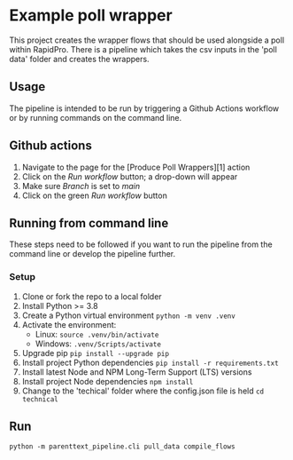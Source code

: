# Example poll wrapper

This project creates the wrapper flows that should be used alongside a poll within RapidPro. There is a pipeline which takes the csv inputs in the 'poll data' folder and creates the wrappers.

## Usage

The pipeline is intended to be run by triggering a Github Actions workflow or by running commands on the command line.

## Github actions

1. Navigate to the page for the [Produce Poll Wrappers][1] action
2. Click on the _Run workflow_ button; a drop-down will appear
3. Make sure _Branch_ is set to _main_
4. Click on the green _Run workflow_ button

## Running from command line

These steps need to be followed if you want to run the pipeline from the command line or develop the pipeline further.

### Setup

1. Clone or fork the repo to a local folder
1. Install Python >= 3.8
1. Create a Python virtual environment `python -m venv .venv`
1. Activate the environment:
    - Linux: `source .venv/bin/activate`
    - Windows: `.venv/Scripts/activate`
1. Upgrade pip `pip install --upgrade pip`
1. Install project Python dependencies `pip install -r requirements.txt`
1. Install latest Node and NPM Long-Term Support (LTS) versions
1. Install project Node dependencies `npm install`
1. Change to the 'techical' folder where the config.json file is held `cd technical`

## Run

```
python -m parenttext_pipeline.cli pull_data compile_flows 
```

